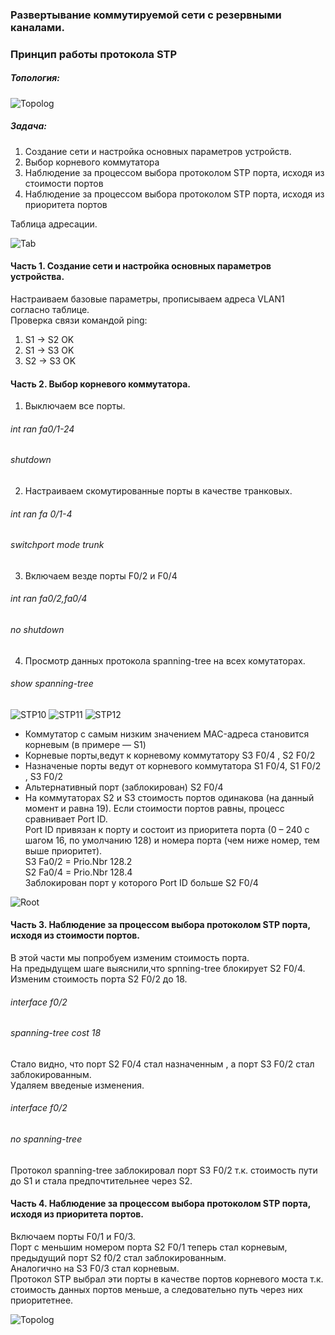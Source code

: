 ### **Развертывание коммутируемой сети с резервными каналами.**
### **Принцип работы протокола STP**
##### Топология:
![Topolog](https://github.com/Cooler1213/Otus-Network/blob/e637821fc411fcf33bafe0ded539f1efd47f1972/Lab/STP/Topolog.png)
##### Задача:
1. Создание сети и настройка основных параметров устройств.
2. Выбор корневого коммутатора
3. Наблюдение за процессом выбора протоколом STP порта, исходя из стоимости портов
4. Наблюдение за процессом выбора протоколом STP порта, исходя из приоритета портов

Таблица адресации.

![Tab](https://github.com/Cooler1213/Otus-Network/blob/92f2f776696c8c1a564fcc438d47240e14cc0cb5/Lab/STP/Tab.png)

#### Часть 1. Создание сети и настройка основных параметров устройства.  

Настраиваем базовые параметры, прописываем адреса VLAN1 согласно таблице.  
Проверка связи командой ping:
1. S1 -> S2  OK
2. S1 -> S3  OK
3. S2 -> S3  OK

#### Часть 2. Выбор корневого коммутатора.  

1. Выключаем все порты.
###### int ran fa0/1-24 
###### shutdown
2. Настраиваем скомутированные порты в качестве транковых.
###### int ran fa 0/1-4 
###### switchport mode trunk
3. Включаем везде порты F0/2 и F0/4
###### int ran fa0/2,fa0/4
###### no shutdown
4. Просмотр данных протокола spanning-tree на всех комутаторах.
###### show spanning-tree 
![STP10](https://github.com/Cooler1213/Otus-Network/blob/5e3e648cab211395a68cc59d188866e77ea4674d/Lab/STP/STP10.png)
![STP11](https://github.com/Cooler1213/Otus-Network/blob/5e3e648cab211395a68cc59d188866e77ea4674d/Lab/STP/STP11.png)
![STP12](https://github.com/Cooler1213/Otus-Network/blob/5e3e648cab211395a68cc59d188866e77ea4674d/Lab/STP/STP12.png)

- Коммутатор с самым низким значением MAC-адреса становится корневым (в примере — S1)
- Корневые порты,ведут к корневому коммутатору  S3 F0/4 , S2 F0/2
- Назначеные порты ведут от корневого коммутатора S1 F0/4, S1 F0/2 , S3 F0/2
- Альтернативный порт (заблокирован) S2 F0/4
- На коммутаторах S2 и S3 стоимость портов одинакова (на данный момент и равна 19). Если стоимости портов равны, процесс сравнивает Port ID.  
Port ID привязан к порту и состоит из приоритета порта (0 – 240 с шагом 16, по умолчанию 128) и номера порта (чем ниже номер, тем выше приоритет).  
 S3 Fa0/2  = Prio.Nbr 128.2  
 S2 Fa0/4  = Prio.Nbr 128.4  
Заблокирован порт у которого Port ID больше S2 F0/4

![Root](https://github.com/Cooler1213/Otus-Network/blob/2e3b6adb3f49744c652806fd7d0db8a94fc0c593/Lab/STP/Root.png)

#### Часть 3. Наблюдение за процессом выбора протоколом STP порта, исходя из стоимости портов.
В этой части мы попробуем изменим стоимость порта.  
На предыдущем шаге выяснили,что spnning-tree блокирует S2 F0/4.  
Изменим стоимость порта S2 F0/2 до 18.  

###### interface f0/2  
###### spanning-tree cost 18  

Стало видно, что порт S2 F0/4 стал назначенным , а порт S3 F0/2 стал заблокированным.  
Удаляем введеные изменения.  

###### interface f0/2  
###### no spanning-tree  

Протокол spanning-tree заблокировал порт S3 F0/2 т.к. стоимость пути до S1 и стала предпочтительнее через S2.

#### Часть 4. Наблюдение за процессом выбора протоколом STP порта, исходя из приоритета портов.  

Включаем порты F0/1 и F0/3.  
Порт с меньшим номером порта S2 F0/1 теперь стал корневым, предыдущий порт S2 f0/2 стал заблокированным.  
Аналогично на S3 F0/3 стал корневым.  
Протокол STP выбрал эти порты в качестве портов корневого моста т.к. стоимость данных портов меньше, а следовательно путь   через них приоритетнее.

![Topolog](https://github.com/Cooler1213/Otus-Network/blob/e637821fc411fcf33bafe0ded539f1efd47f1972/Lab/STP/Topolog.png)